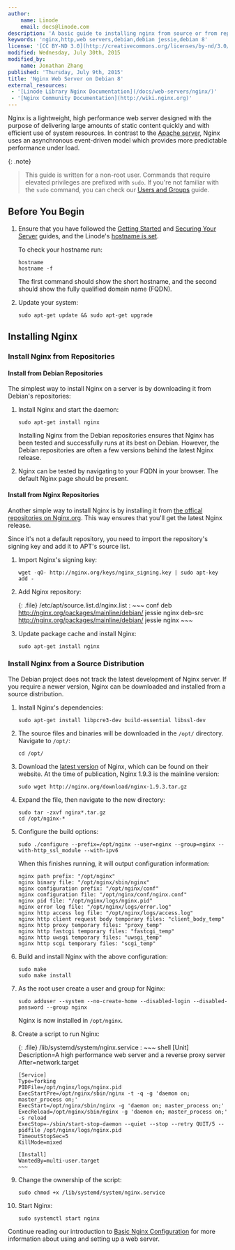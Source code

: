 ```yaml
---
author:
    name: Linode
    email: docs@linode.com
description: 'A basic guide to installing nginx from source or from repositories on Debian 8 (Jessie)'
keywords: 'nginx,http,web servers,debian,debian jessie,debian 8'
license: '[CC BY-ND 3.0](http://creativecommons.org/licenses/by-nd/3.0/us/)'
modified: Wednesday, July 30th, 2015
modified_by:
    name: Jonathan Zhang
published: 'Thursday, July 9th, 2015'
title: 'Nginx Web Server on Debian 8'
external_resources:
 - '[Linode Library Nginx Documentation](/docs/web-servers/nginx/)'
 - '[Nginx Community Documentation](http://wiki.nginx.org)'
---
```


Nginx is a lightweight, high performance web server designed with the purpose of delivering large amounts of static content quickly and with efficient use of system resources. In contrast to the [Apache server](/docs/web-servers/apache/), Nginx uses an asynchronous event-driven model which provides more predictable performance under load.

{: .note}
>
>This guide is written for a non-root user. Commands that require elevated privileges are prefixed with `sudo`. If you're not familiar with the `sudo` command, you can check our [Users and Groups](/docs/tools-reference/linux-users-and-groups) guide.


## Before You Begin

1.  Ensure that you have followed the [Getting Started](/docs/getting-started) and [Securing Your Server](/docs/security/securing-your-server) guides, and the Linode's [hostname is set](/docs/getting-started#setting-the-hostname).

    To check your hostname run:

        hostname
        hostname -f

    The first command should show the short hostname, and the second should show the fully qualified domain name (FQDN).

2.  Update your system:

        sudo apt-get update && sudo apt-get upgrade


## Installing Nginx

### Install Nginx from Repositories

#### Install from Debian Repositories

The simplest way to install Nginx on a server is by downloading it from Debian's repositories:

1.  Install Nginx and start the daemon:

        sudo apt-get install nginx

    Installing Nginx from the Debian repositories ensures that Nginx has been tested and successfully runs at its best on Debian. However, the Debian repositories are often a few versions behind the latest Nginx release.

2.  Nginx can be tested by navigating to your FQDN in your browser. The default Nginx page should be present.

#### Install from Nginx Repositories

Another simple way to install Nginx is by installing it from [the offical repositories on Nginx.org](http://nginx.org/en/linux_packages.html). This way ensures that you'll get the latest Nginx release. 

Since it's not a default repository, you need to import the repository's signing key and add it to APT's source list.

1.  Import Nginx's signing key:

        wget -qO- http://nginx.org/keys/nginx_signing.key | sudo apt-key add - 

2.  Add Nginx repository:

    {: .file}
    /etc/apt/source.list.d/nginx.list
    :   ~~~ conf
        deb http://nginx.org/packages/mainline/debian/ jessie nginx
        deb-src http://nginx.org/packages/mainline/debian/ jessie nginx
        ~~~

3.  Update package cache and install Nginx:

        sudo apt-get install nginx
    
    
### Install Nginx from a Source Distribution

The Debian project does not track the latest development of Nginx server. If you require a newer version, Nginx can be downloaded and installed from a source distribution.

1.  Install Nginx's dependencies:

        sudo apt-get install libpcre3-dev build-essential libssl-dev

2.  The source files and binaries will be downloaded in the `/opt/` directory. Navigate to `/opt/`:

        cd /opt/

3.  Download the [latest version](http://nginx.org/) of Nginx, which can be found on their website. At the time of publication, Nginx 1.9.3 is the mainline version:

        sudo wget http://nginx.org/download/nginx-1.9.3.tar.gz

4.  Expand the file, then navigate to the new directory:

        sudo tar -zxvf nginx*.tar.gz
        cd /opt/nginx-*

5.  Configure the build options:

        sudo ./configure --prefix=/opt/nginx --user=nginx --group=nginx --with-http_ssl_module --with-ipv6

    When this finishes running, it will output configuration information:

        nginx path prefix: "/opt/nginx"
        nginx binary file: "/opt/nginx/sbin/nginx"
        nginx configuration prefix: "/opt/nginx/conf"
        nginx configuration file: "/opt/nginx/conf/nginx.conf"
        nginx pid file: "/opt/nginx/logs/nginx.pid"
        nginx error log file: "/opt/nginx/logs/error.log"
        nginx http access log file: "/opt/nginx/logs/access.log"
        nginx http client request body temporary files: "client_body_temp"
        nginx http proxy temporary files: "proxy_temp"
        nginx http fastcgi temporary files: "fastcgi_temp"
        nginx http uwsgi temporary files: "uwsgi_temp"
        nginx http scgi temporary files: "scgi_temp"

6.  Build and install Nginx with the above configuration:

        sudo make
        sudo make install

7.  As the root user create a user and group for Nginx:

        sudo adduser --system --no-create-home --disabled-login --disabled-password --group nginx

    Nginx is now installed in `/opt/nginx`.

8.  Create a script to run Nginx:

    {: .file}
    /lib/systemd/system/nginx.service
    :   ~~~ shell
        [Unit]
        Description=A high performance web server and a reverse proxy server
        After=network.target

        [Service]
        Type=forking
        PIDFile=/opt/nginx/logs/nginx.pid
        ExecStartPre=/opt/nginx/sbin/nginx -t -q -g 'daemon on; master_process on;'
        ExecStart=/opt/nginx/sbin/nginx -g 'daemon on; master_process on;'
        ExecReload=/opt/nginx/sbin/nginx -g 'daemon on; master_process on;' -s reload
        ExecStop=-/sbin/start-stop-daemon --quiet --stop --retry QUIT/5 --pidfile /opt/nginx/logs/nginx.pid
        TimeoutStopSec=5
        KillMode=mixed

        [Install]
        WantedBy=multi-user.target
        ~~~

9.  Change the ownership of the script:

        sudo chmod +x /lib/systemd/system/nginx.service

10.  Start Nginx:

         sudo systemctl start nginx


Continue reading our introduction to [Basic Nginx Configuration](/docs/websites/nginx/basic-nginx-configuration) for more information about using and setting up a web server.
